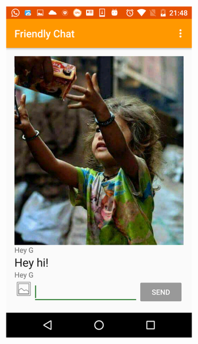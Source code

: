 ![Friendly-Chat](https://github.com/amarpreet911/Friendly-Chat/blob/master/friendly_chat.png "Friendly-Chat")